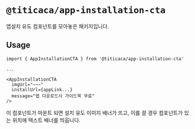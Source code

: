 # `@titicaca/app-installation-cta`

앱설치 유도 컴포넌트를 모아놓은 패키지입니다.

## Usage

```:javascript
import { AppInstallationCTA } from '@titicaca/app-installation-cta'

...

<AppInstallationCTA
  imgUrl="~~~"
  installUrl={appLink...}
  message="앱 다운로드시 가이드북 무료"
/>
```

이 컴포넌트가 마운트 되면 설치 유도 이미지 배너가 뜨고,
이를 끌 경우 컴포넌트가 있는 위치에 텍스트 배너를 띄웁니다.
